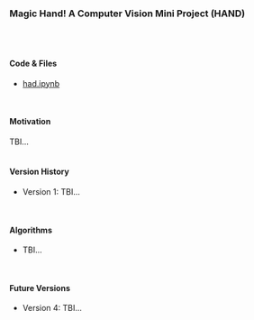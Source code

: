 ### Magic Hand! A Computer Vision Mini Project (HAND)
</br>
</br>

#### Code & Files
- [had.ipynb]()
</br>

#### Motivation
TBI...
</br>
</br>

#### Version History
- Version 1: TBI...
</br>

#### Algorithms
- TBI...
</br>

#### Future Versions
- Version 4: TBI...

